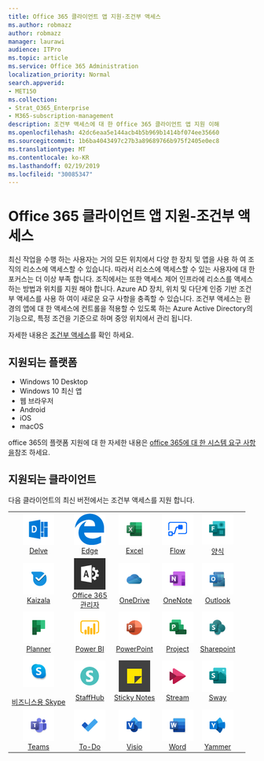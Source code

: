 ```yaml
---
title: Office 365 클라이언트 앱 지원-조건부 액세스
ms.author: robmazz
author: robmazz
manager: laurawi
audience: ITPro
ms.topic: article
ms.service: Office 365 Administration
localization_priority: Normal
search.appverid:
- MET150
ms.collection:
- Strat_O365_Enterprise
- M365-subscription-management
description: 조건부 액세스에 대 한 Office 365 클라이언트 앱 지원 이해
ms.openlocfilehash: 42dc6eaa5e144acb4b5b969b1414bf074ee35660
ms.sourcegitcommit: 1b6ba4043497c27b3a89689766b975f2405e0ec8
ms.translationtype: MT
ms.contentlocale: ko-KR
ms.lasthandoff: 02/19/2019
ms.locfileid: "30085347"
---
```

# <a name="office-365-client-app-support---conditional-access"></a>Office 365 클라이언트 앱 지원-조건부 액세스

최신 작업을 수행 하는 사용자는 거의 모든 위치에서 다양 한 장치 및 앱을 사용 하 여 조직의 리소스에 액세스할 수 있습니다. 따라서 리소스에 액세스할 수 있는 사용자에 대 한 포커스는 더 이상 부족 합니다. 조직에서는 또한 액세스 제어 인프라에 리소스를 액세스 하는 방법과 위치를 지원 해야 합니다. Azure AD 장치, 위치 및 다단계 인증 기반 조건부 액세스를 사용 하 여이 새로운 요구 사항을 충족할 수 있습니다. 조건부 액세스는 환경의 앱에 대 한 액세스에 컨트롤을 적용할 수 있도록 하는 Azure Active Directory의 기능으로, 특정 조건을 기준으로 하며 중앙 위치에서 관리 됩니다. 

자세한 내용은 [조건부 액세스](https://docs.microsoft.com/azure/active-directory/conditional-access/)를 확인 하세요.

## <a name="supported-platforms"></a>지원되는 플랫폼

 - Windows 10 Desktop
 - Windows 10 최신 앱
 - 웹 브라우저
 - Android
 - iOS
 - macOS

office 365의 플랫폼 지원에 대 한 자세한 내용은 [office 365에 대 한 시스템 요구 사항을](https://products.office.com/office-system-requirements)참조 하세요.

## <a name="supported-clients"></a>지원되는 클라이언트

다음 클라이언트의 최신 버전에서는 조건부 액세스를 지원 합니다.

| | | | | | |
|:---:|:---:|:---:|:---:|:---:|:---:|
| ![Delve 아이콘](media/o365-delve-64x64.png) <br> [Delve](https://products.office.com/business/intelligent-search) | ![에 지 아이콘](media/o365-edge-64x64.png) <br> [Edge](https://www.microsoft.com/windows/microsoft-edge) | ![Excel 아이콘](media/o365-excel-64x64.png) <br> [Excel](https://products.office.com/excel) | ![흐름 아이콘](media/o365-flow-64x64.png) <br> [Flow](https://flow.microsoft.com) | ![양식 아이콘](media/o365-forms-64x64.png) <br> [양식](https://flow.microsoft.com/connectors/shared_microsoftforms/microsoft-forms/) |
| ![Kaizala 아이콘](media/o365-kaizala-64x64.png) <br> [Kaizala](https://products.office.com/en/business/microsoft-kaizala) | ![Office 365 관리 아이콘](media/o365-o365admin-64x64.png) <br> [Office 365 <br> 관리자](https://products.office.com/business/manage-office-365-admin-app) | ![비즈니스용 OneDrive 아이콘](media/o365-OneDrive-64x64.png) <br> [OneDrive](https://products.office.com/onedrive-for-business/online-cloud-storage) | ![OneNote 아이콘](media/o365-OneNote-64x64.png) <br> [OneNote](https://products.office.com/onenote) | ![Outlook 아이콘](media/o365-outlook-64x64.png) <br> [Outlook](https://products.office.com/outlook) |
| ![Planner 아이콘](media/o365-planner-64x64.png) <br> [Planner](https://products.office.com/business/task-management-software) | ![PowerBI 아이콘](media/o365-powerbi-64x64.png) <br> [Power BI](https://powerbi.microsoft.com) | ![PowerPoint 아이콘](media/o365-powerpoint-64x64.png) <br> [PowerPoint](https://products.office.com/powerpoint) | ![프로젝트 아이콘](media/o365-project-64x64.png) <br> [Project](https://products.office.com/project) | ![SharePoint 아이콘](media/o365-sharepoint-64x64.png) <br> [Sharepoint](https://products.office.com/sharepoint) 
| ![비즈니스용 Skype 아이콘](media/o365-skypeforbusiness-64x64.png) <br> [<br> 비즈니스용 Skype](https://www.skype.com/business/) | ![StaffHub 아이콘](media/o365-staffhub-64x64.png) <br> [StaffHub](https://products.office.com/microsoft-staffhub/staff-scheduling-software) | ![스티커 메모 아이콘](media/o365-stickynotes-64x64.png) <br> [Sticky Notes](https://www.microsoft.com/p/microsoft-sticky-notes/9nblggh4qghw) | ![스트림 아이콘](media/o365-stream-64x64.png) <br> [Stream](https://stream.microsoft.com) | ![Sway 아이콘](media/o365-sway-64x64.png) <br> [Sway](https://sway.com) 
| ![팀 아이콘](media/o365-teams-64x64.png) <br> [Teams](https://products.office.com/microsoft-teams/group-chat-software) | ![할 일 아이콘](media/o365-todo-64x64.png) <br> [To-Do](https://todo.microsoft.com) | ![Visio 아이콘](media/o365-visio-64x64.png) <br> [Visio](https://products.office.com/visio/flowchart-software) | ![Word 아이콘](media/o365-word-64x64.png) <br> [Word](https://products.office.com/word) | ![Yammer 아이콘](media/o365-yammer-64x64.png) <br> [Yammer](https://products.office.com/yammer/yammer-overview)